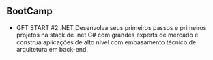## BootCamp

- GFT START #2 .NET
Desenvolva seus primeiros passos e primeiros projetos na stack de .net C# com grandes experts de mercado e construa aplicações de alto nível com embasamento técnico de arquitetura em back-end.

